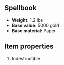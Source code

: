 ## Spellbook

- **Weight:** 1.2 lbs
- **Base value:** 5000 gold
- **Base material:** Paper

## Item properties

1. Indestructible
